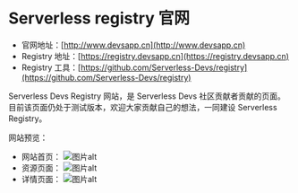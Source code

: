 # Serverless registry 官网

- 官网地址：[http://www.devsapp.cn](http://www.devsapp.cn)
- Registry 地址：[https://registry.devsapp.cn](https://registry.devsapp.cn)
- Registry 工具：[https://github.com/Serverless-Devs/registry](https://github.com/Serverless-Devs/registry)

Serverless Devs Registry 网站，是 Serverless Devs 社区贡献者贡献的页面。目前该页面仍处于测试版本，欢迎大家贡献自己的想法，一同建设 Serverless Registry。

网站预览：

- 网站首页：
  ![图片alt](https://serverless-article-picture.oss-cn-hangzhou.aliyuncs.com/1649215439498_20220406032419402338.png)
- 资源页面：
  ![图片alt](https://serverless-article-picture.oss-cn-hangzhou.aliyuncs.com/1649215509785_20220406032517003233.png)
- 详情页面：
  ![图片alt](https://serverless-article-picture.oss-cn-hangzhou.aliyuncs.com/1649215554456_20220406032604701000.png)
